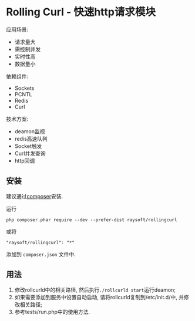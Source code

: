 Rolling Curl - 快速http请求模块
========================

应用场景:
- 请求量大
- 需控制并发
- 实时性高
- 数据量小

依赖组件:
- Sockets
- PCNTL
- Redis
- Curl

技术方案:
- deamon监视
- redis高速队列
- Socket触发
- Curl并发查询
- http回调

安装
------------

建议通过[composer](http://getcomposer.org/download/)安装.

运行

```
php composer.phar require --dev --prefer-dist raysoft/rollingcurl
```

或将

```
"raysoft/rollingcurl": "*"
```

添加到 `composer.json` 文件中.


用法
-----

1. 修改rollcurld中的相关路径, 然后执行`./rollcurld start`运行deamon;
2. 如果需要添加到服务中设置自动启动, 请将rollcurld复制到/etc/init.d/中, 并修改相关路径;
3. 参考tests/run.php中的使用方法.